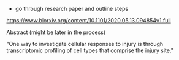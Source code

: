 - go through research paper and outline steps

https://www.biorxiv.org/content/10.1101/2020.05.13.094854v1.full


Abstract (might be later in the process)


"One way to investigate cellular responses to injury is through transcriptomic profiling of cell types that comprise the injury site."


